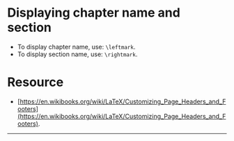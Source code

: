 # Displaying chapter name and section

* To display chapter name, use: `\leftmark`.
* To display section name, use: `\rightmark`.

# Resource

* [https://en.wikibooks.org/wiki/LaTeX/Customizing_Page_Headers_and_Footers](https://en.wikibooks.org/wiki/LaTeX/Customizing_Page_Headers_and_Footers).

---
